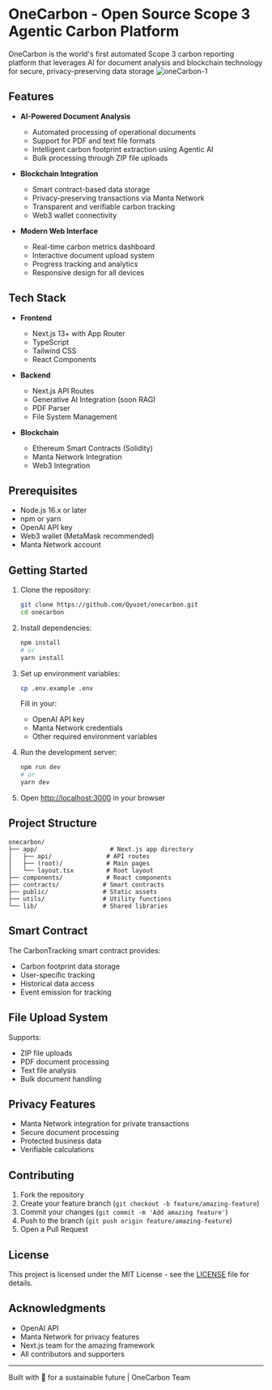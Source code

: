 # OneCarbon - Open Source Scope 3 Agentic Carbon Platform

OneCarbon is the world's first automated Scope 3 carbon reporting platform that leverages AI for document analysis and blockchain technology for secure, privacy-preserving data storage
![oneCarbon-1](https://github.com/user-attachments/assets/e60d62b0-1d4c-4759-9a13-a45207f791d2)

## Features

- **AI-Powered Document Analysis**

  - Automated processing of operational documents
  - Support for PDF and text file formats
  - Intelligent carbon footprint extraction using Agentic AI
  - Bulk processing through ZIP file uploads

- **Blockchain Integration**

  - Smart contract-based data storage
  - Privacy-preserving transactions via Manta Network
  - Transparent and verifiable carbon tracking
  - Web3 wallet connectivity

- **Modern Web Interface**
  - Real-time carbon metrics dashboard
  - Interactive document upload system
  - Progress tracking and analytics
  - Responsive design for all devices

## Tech Stack

- **Frontend**

  - Next.js 13+ with App Router
  - TypeScript
  - Tailwind CSS
  - React Components

- **Backend**

  - Next.js API Routes
  - Generative AI Integration (soon RAG)
  - PDF Parser
  - File System Management

- **Blockchain**
  - Ethereum Smart Contracts (Solidity)
  - Manta Network Integration
  - Web3 Integration

## Prerequisites

- Node.js 16.x or later
- npm or yarn
- OpenAI API key
- Web3 wallet (MetaMask recommended)
- Manta Network account

## Getting Started

1. Clone the repository:

   ```bash
   git clone https://github.com/Qyuzet/onecarbon.git
   cd onecarbon
   ```

2. Install dependencies:

   ```bash
   npm install
   # or
   yarn install
   ```

3. Set up environment variables:

   ```bash
   cp .env.example .env
   ```

   Fill in your:

   - OpenAI API key
   - Manta Network credentials
   - Other required environment variables

4. Run the development server:

   ```bash
   npm run dev
   # or
   yarn dev
   ```

5. Open [http://localhost:3000](http://localhost:3000) in your browser

## Project Structure

```
onecarbon/
├── app/                    # Next.js app directory
│   ├── api/               # API routes
│   ├── (root)/            # Main pages
│   └── layout.tsx         # Root layout
├── components/            # React components
├── contracts/            # Smart contracts
├── public/               # Static assets
├── utils/                # Utility functions
└── lib/                  # Shared libraries
```

## Smart Contract

The CarbonTracking smart contract provides:

- Carbon footprint data storage
- User-specific tracking
- Historical data access
- Event emission for tracking

## File Upload System

Supports:

- ZIP file uploads
- PDF document processing
- Text file analysis
- Bulk document handling

## Privacy Features

- Manta Network integration for private transactions
- Secure document processing
- Protected business data
- Verifiable calculations

## Contributing

1. Fork the repository
2. Create your feature branch (`git checkout -b feature/amazing-feature`)
3. Commit your changes (`git commit -m 'Add amazing feature'`)
4. Push to the branch (`git push origin feature/amazing-feature`)
5. Open a Pull Request

## License

This project is licensed under the MIT License - see the [LICENSE](LICENSE) file for details.

## Acknowledgments

- OpenAI API
- Manta Network for privacy features
- Next.js team for the amazing framework
- All contributors and supporters

---

Built with 💚 for a sustainable future | OneCarbon Team
